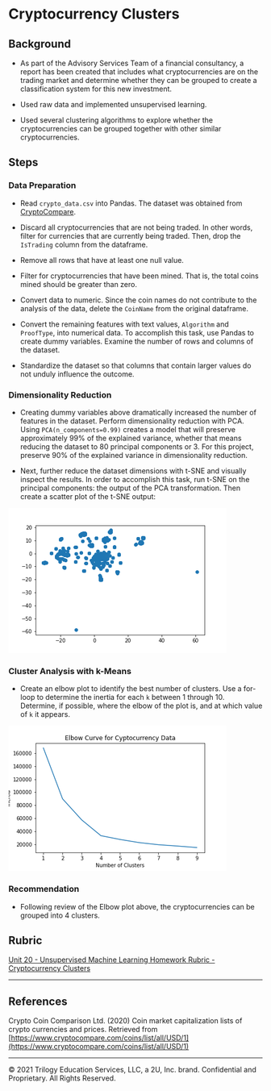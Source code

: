 # Cryptocurrency Clusters

## Background

* As part of the Advisory Services Team of a financial consultancy, a report has been created that includes what cryptocurrencies are on the trading market and determine whether they can be grouped to create a classification system for this new investment.

* Used raw data and implemented unsupervised learning.  

* Used several clustering algorithms to explore whether the cryptocurrencies can be grouped together with other similar cryptocurrencies.

## Steps

### Data Preparation

* Read `crypto_data.csv` into Pandas. The dataset was obtained from [CryptoCompare](https://min-api.cryptocompare.com/data/all/coinlist).

* Discard all cryptocurrencies that are not being traded. In other words, filter for currencies that are currently being traded. Then, drop the `IsTrading` column from the dataframe.

* Remove all rows that have at least one null value.

* Filter for cryptocurrencies that have been mined. That is, the total coins mined should be greater than zero.

* Convert data to numeric. Since the coin names do not contribute to the analysis of the data, delete the `CoinName` from the original dataframe.

* Convert the remaining features with text values, `Algorithm` and `ProofType`, into numerical data. To accomplish this task, use Pandas to create dummy variables. Examine the number of rows and columns of the dataset. 

* Standardize the dataset so that columns that contain larger values do not unduly influence the outcome.

### Dimensionality Reduction

* Creating dummy variables above dramatically increased the number of features in the dataset. Perform dimensionality reduction with PCA. Using `PCA(n_components=0.99)` creates a model that will preserve approximately 99% of the explained variance, whether that means reducing the dataset to 80 principal components or 3. For this project, preserve 90% of the explained variance in dimensionality reduction. 

* Next, further reduce the dataset dimensions with t-SNE and visually inspect the results. In order to accomplish this task, run t-SNE on the principal components: the output of the PCA transformation. Then create a scatter plot of the t-SNE output:

![hw](Images/tsnePlot.png)

### Cluster Analysis with k-Means

* Create an elbow plot to identify the best number of clusters. Use a for-loop to determine the inertia for each `k` between 1 through 10. Determine, if possible, where the elbow of the plot is, and at which value of `k` it appears.

![hw2](Images/elbowPlot.png)

### Recommendation

* Following review of the Elbow plot above, the cryptocurrencies can be grouped into 4 clusters. 

## Rubric

[Unit 20 - Unsupervised Machine Learning Homework Rubric - Cryptocurrency Clusters](https://docs.google.com/document/d/1zhiC8-PtfMknDxYHagsTukryQAJSdXFRWa-aK3W28Vg/edit?usp=sharing)

- - -

## References

Crypto Coin Comparison Ltd. (2020) Coin market capitalization lists of crypto currencies and prices. Retrieved from [https://www.cryptocompare.com/coins/list/all/USD/1](https://www.cryptocompare.com/coins/list/all/USD/1)

- - -

© 2021 Trilogy Education Services, LLC, a 2U, Inc. brand. Confidential and Proprietary. All Rights Reserved.
